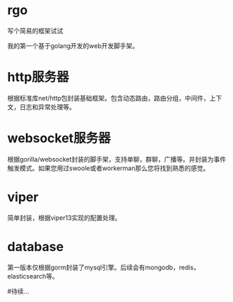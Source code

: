 # rgo
写个简易的框架试试

我的第一个基于golang开发的web开发脚手架。
# http服务器
根据标准库net/http包封装基础框架。包含动态路由，路由分组，中间件，上下文，日志和异常处理等。

# websocket服务器
根据gorilla/websocket封装的脚手架，支持单聊，群聊，广播等。并封装为事件触发模式。如果您用过swoole或者workerman那么您将找到熟悉的感觉。

# viper
简单封装，根据viper13实现的配置处理。

# database
第一版本仅根据gorm封装了mysql引擎。后续会有mongodb，redis，elasticsearch等。

#待续...
